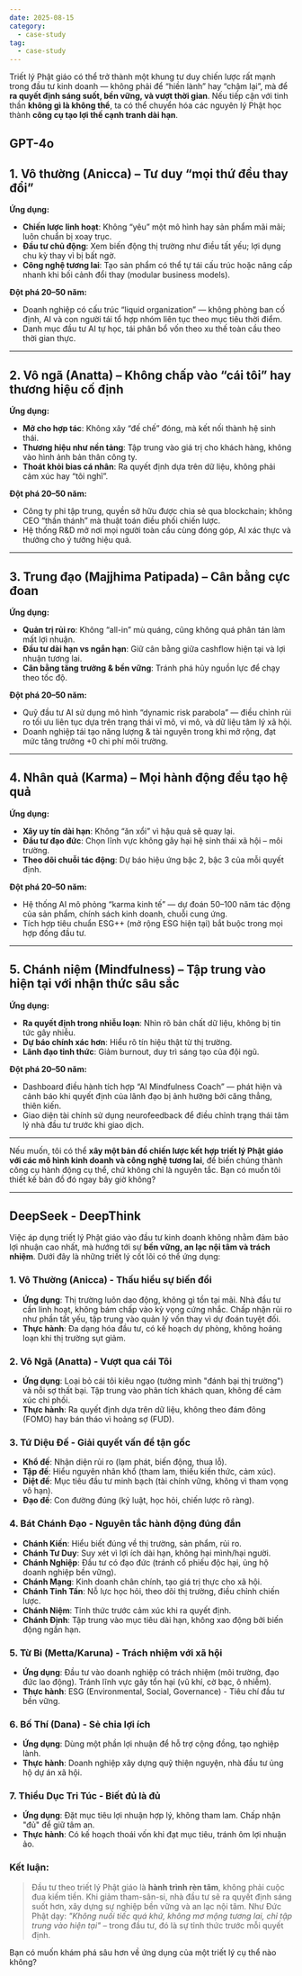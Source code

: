 ```yaml
---
date: 2025-08-15
category:
  - case-study
tag:
  - case-study
---
```


Triết lý Phật giáo có thể trở thành một khung tư duy chiến lược rất mạnh trong đầu tư kinh doanh — không phải để “hiền lành” hay “chậm lại”, mà để **ra quyết định sáng suốt, bền vững, và vượt thời gian**.
Nếu tiếp cận với tinh thần **không gì là không thể**, ta có thể chuyển hóa các nguyên lý Phật học thành **công cụ tạo lợi thế cạnh tranh dài hạn**.

## GPT-4o

## 1. Vô thường (Anicca) – Tư duy “mọi thứ đều thay đổi”

**Ứng dụng:**

- **Chiến lược linh hoạt**: Không “yêu” một mô hình hay sản phẩm mãi mãi; luôn chuẩn bị xoay trục.
- **Đầu tư chủ động**: Xem biến động thị trường như điều tất yếu; lợi dụng chu kỳ thay vì bị bất ngờ.
- **Công nghệ tương lai**: Tạo sản phẩm có thể tự tái cấu trúc hoặc nâng cấp nhanh khi bối cảnh đổi thay (modular business models).

**Đột phá 20–50 năm:**

- Doanh nghiệp có cấu trúc “liquid organization” — không phòng ban cố định, AI và con người tái tổ hợp nhóm liên tục theo mục tiêu thời điểm.
- Danh mục đầu tư AI tự học, tái phân bổ vốn theo xu thế toàn cầu theo thời gian thực.

---

## 2. Vô ngã (Anatta) – Không chấp vào “cái tôi” hay thương hiệu cố định

**Ứng dụng:**

- **Mở cho hợp tác**: Không xây “đế chế” đóng, mà kết nối thành hệ sinh thái.
- **Thương hiệu như nền tảng**: Tập trung vào giá trị cho khách hàng, không vào hình ảnh bản thân công ty.
- **Thoát khỏi bias cá nhân**: Ra quyết định dựa trên dữ liệu, không phải cảm xúc hay “tôi nghĩ”.

**Đột phá 20–50 năm:**

- Công ty phi tập trung, quyền sở hữu được chia sẻ qua blockchain; không CEO “thần thánh” mà thuật toán điều phối chiến lược.
- Hệ thống R\&D mở nơi mọi người toàn cầu cùng đóng góp, AI xác thực và thưởng cho ý tưởng hiệu quả.

---

## 3. Trung đạo (Majjhima Patipada) – Cân bằng cực đoan

**Ứng dụng:**

- **Quản trị rủi ro**: Không “all-in” mù quáng, cũng không quá phân tán làm mất lợi nhuận.
- **Đầu tư dài hạn vs ngắn hạn**: Giữ cân bằng giữa cashflow hiện tại và lợi nhuận tương lai.
- **Cân bằng tăng trưởng & bền vững**: Tránh phá hủy nguồn lực để chạy theo tốc độ.

**Đột phá 20–50 năm:**

- Quỹ đầu tư AI sử dụng mô hình “dynamic risk parabola” — điều chỉnh rủi ro tối ưu liên tục dựa trên trạng thái vĩ mô, vi mô, và dữ liệu tâm lý xã hội.
- Doanh nghiệp tái tạo năng lượng & tài nguyên trong khi mở rộng, đạt mức tăng trưởng +0 chi phí môi trường.

---

## 4. Nhân quả (Karma) – Mọi hành động đều tạo hệ quả

**Ứng dụng:**

- **Xây uy tín dài hạn**: Không “ăn xổi” vì hậu quả sẽ quay lại.
- **Đầu tư đạo đức**: Chọn lĩnh vực không gây hại hệ sinh thái xã hội – môi trường.
- **Theo dõi chuỗi tác động**: Dự báo hiệu ứng bậc 2, bậc 3 của mỗi quyết định.

**Đột phá 20–50 năm:**

- Hệ thống AI mô phỏng “karma kinh tế” — dự đoán 50–100 năm tác động của sản phẩm, chính sách kinh doanh, chuỗi cung ứng.
- Tích hợp tiêu chuẩn ESG++ (mở rộng ESG hiện tại) bắt buộc trong mọi hợp đồng đầu tư.

---

## 5. Chánh niệm (Mindfulness) – Tập trung vào hiện tại với nhận thức sâu sắc

**Ứng dụng:**

- **Ra quyết định trong nhiễu loạn**: Nhìn rõ bản chất dữ liệu, không bị tin tức gây nhiễu.
- **Dự báo chính xác hơn**: Hiểu rõ tín hiệu thật từ thị trường.
- **Lãnh đạo tỉnh thức**: Giảm burnout, duy trì sáng tạo của đội ngũ.

**Đột phá 20–50 năm:**

- Dashboard điều hành tích hợp “AI Mindfulness Coach” — phát hiện và cảnh báo khi quyết định của lãnh đạo bị ảnh hưởng bởi căng thẳng, thiên kiến.
- Giao diện tài chính sử dụng neurofeedback để điều chỉnh trạng thái tâm lý nhà đầu tư trước khi giao dịch.

---

Nếu muốn, tôi có thể **xây một bản đồ chiến lược kết hợp triết lý Phật giáo với các mô hình kinh doanh và công nghệ tương lai**, để biến chúng thành công cụ hành động cụ thể, chứ không chỉ là nguyên tắc.
Bạn có muốn tôi thiết kế bản đồ đó ngay bây giờ không?

---

## DeepSeek - DeepThink

Việc áp dụng triết lý Phật giáo vào đầu tư kinh doanh không nhằm đảm bảo lợi nhuận cao nhất, mà hướng tới sự **bền vững, an lạc nội tâm và trách nhiệm**. Dưới đây là những triết lý cốt lõi có thể ứng dụng:

### 1. **Vô Thường (Anicca) - Thấu hiểu sự biến đổi**

- **Ứng dụng**: Thị trường luôn dao động, không gì tồn tại mãi. Nhà đầu tư cần linh hoạt, không bám chấp vào kỳ vọng cứng nhắc. Chấp nhận rủi ro như phần tất yếu, tập trung vào quản lý vốn thay vì dự đoán tuyệt đối.
- **Thực hành**: Đa dạng hóa đầu tư, có kế hoạch dự phòng, không hoảng loạn khi thị trường sụt giảm.

### 2. **Vô Ngã (Anatta) - Vượt qua cái Tôi**

- **Ứng dụng**: Loại bỏ cái tôi kiêu ngạo (tưởng mình "đánh bại thị trường") và nỗi sợ thất bại. Tập trung vào phân tích khách quan, không để cảm xúc chi phối.
- **Thực hành**: Ra quyết định dựa trên dữ liệu, không theo đám đông (FOMO) hay bán tháo vì hoảng sợ (FUD).

### 3. **Tứ Diệu Đế - Giải quyết vấn đề tận gốc**

- **Khổ đế**: Nhận diện rủi ro (lạm phát, biến động, thua lỗ).
- **Tập đế**: Hiểu nguyên nhân khổ (tham lam, thiếu kiến thức, cảm xúc).
- **Diệt đế**: Mục tiêu đầu tư minh bạch (tài chính vững, không vì tham vọng vô hạn).
- **Đạo đế**: Con đường đúng (kỷ luật, học hỏi, chiến lược rõ ràng).

### 4. **Bát Chánh Đạo - Nguyên tắc hành động đúng đắn**

- **Chánh Kiến**: Hiểu biết đúng về thị trường, sản phẩm, rủi ro.
- **Chánh Tư Duy**: Suy xét vì lợi ích dài hạn, không hại mình/hại người.
- **Chánh Nghiệp**: Đầu tư có đạo đức (tránh cổ phiếu độc hại, ủng hộ doanh nghiệp bền vững).
- **Chánh Mạng**: Kinh doanh chân chính, tạo giá trị thực cho xã hội.
- **Chánh Tinh Tấn**: Nỗ lực học hỏi, theo dõi thị trường, điều chỉnh chiến lược.
- **Chánh Niệm**: Tỉnh thức trước cảm xúc khi ra quyết định.
- **Chánh Định**: Tập trung vào mục tiêu dài hạn, không xao động bởi biến động ngắn hạn.

### 5. **Từ Bi (Metta/Karuna) - Trách nhiệm với xã hội**

- **Ứng dụng**: Đầu tư vào doanh nghiệp có trách nhiệm (môi trường, đạo đức lao động). Tránh lĩnh vực gây tổn hại (vũ khí, cờ bạc, ô nhiễm).
- **Thực hành**: ESG (Environmental, Social, Governance) - Tiêu chí đầu tư bền vững.

### 6. **Bố Thí (Dana) - Sẻ chia lợi ích**

- **Ứng dụng**: Dùng một phần lợi nhuận để hỗ trợ cộng đồng, tạo nghiệp lành.
- **Thực hành**: Doanh nghiệp xây dựng quỹ thiện nguyện, nhà đầu tư ủng hộ dự án xã hội.

### 7. **Thiểu Dục Tri Túc - Biết đủ là đủ**

- **Ứng dụng**: Đặt mục tiêu lợi nhuận hợp lý, không tham lam. Chấp nhận "đủ" để giữ tâm an.
- **Thực hành**: Có kế hoạch thoái vốn khi đạt mục tiêu, tránh ôm lợi nhuận ảo.

### **Kết luận**:

> Đầu tư theo triết lý Phật giáo là **hành trình rèn tâm**, không phải cuộc đua kiếm tiền. Khi giảm tham-sân-si, nhà đầu tư sẽ ra quyết định sáng suốt hơn, xây dựng sự nghiệp bền vững và an lạc nội tâm. Như Đức Phật dạy: _"Không nuối tiếc quá khứ, không mơ mộng tương lai, chỉ tập trung vào hiện tại"_ – trong đầu tư, đó là sự tỉnh thức trước mỗi quyết định.

Bạn có muốn khám phá sâu hơn về ứng dụng của một triết lý cụ thể nào không?
